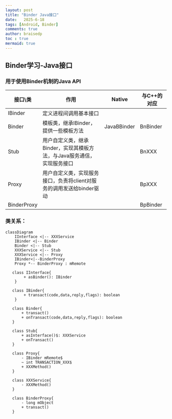 ```yaml
---
layout: post
title: "Binder Java接口"
date:   2025-6-18
tags: [Android, Binder]
comments: true
author: braisedp
toc : true
mermaid: true
---
```


<!-- more -->

## Binder学习-Java接口

### 用于使用Binder机制的Java API

| 接口\类  | 作用  | Native | 与C++的对应  |
| -| - | -| - |
| IBinder| 定义进程间调用基本接口|   |          |
| Binder      | 模板类，继承IBinder，提供一些模板方法                   | JavaBBinder | BnBinder |
| Stub        | 用户自定义类，继承Binder，实现其模板方法，与Java服务通信，实现服务接口 |             | BnXXX    |
| Proxy       | 用户自定义类，实现服务接口，负责将client对服务的调用发送给binder驱动 |             | BpXXX    |
| BinderProxy |                                          |             | BpBinder |


### 类关系：
 ```mermaid
 classDiagram
	 IInterface <|-- XXXService
	 IBinder <|-- Binder
	 Binder <|-- Stub
	 XXXService <|-- Stub
	 XXXService <|-- Proxy
	 IBinder<|--BinderProxy
	 Proxy *-- BinderProxy : mRemote
	 
	class IInterface{
		 + asBinder(): IBinder
	 }
	 
	class IBinder{
		 + transact(code,data,reply,flags): boolean
	 }

	class Binder{
		+ transact()
		+ onTransact(code,data,reply,flags): boolean
	}
	
	class Stub{
		+ asInterface()$: XXXService
		+ onTransact()
	}

	class Proxy{
		- IBinder mRemote$
		~ int TRANSACTION_XXX$
		+ XXXMethod()
	}
	
	class XXXService{
		- XXXMethod()
	}
	
	class BinderProxy{
		- long mObject
		+ transact()
	}
```


